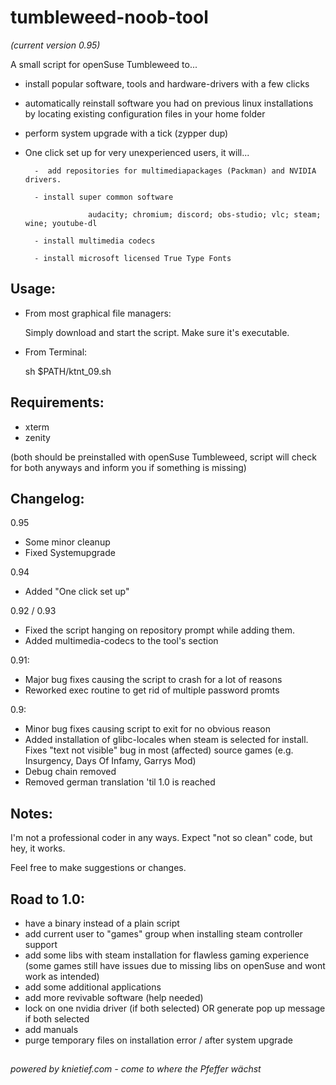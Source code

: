 # tumbleweed-noob-tool 
_(current version 0.95)_

A small script for openSuse Tumbleweed to... 
- install popular software, tools and hardware-drivers with a few clicks
- automatically reinstall software you had on previous linux installations by locating existing configuration files in your home folder
- perform system upgrade with a tick (zypper dup)
- One click set up for very unexperienced users, it will...

        -  add repositories for multimediapackages (Packman) and NVIDIA drivers. 
        
        - install super common software
        
                    audacity; chromium; discord; obs-studio; vlc; steam; wine; youtube-dl 
                    
        - install multimedia codecs
        
        - install microsoft licensed True Type Fonts
        
##

## Usage:
- From most graphical file managers: 

    Simply download and start the script. Make sure it's executable.


- From Terminal:

    sh $PATH/ktnt_09.sh
##

## Requirements:
- xterm 
- zenity 

(both should be preinstalled with openSuse Tumbleweed, script will check for both anyways and inform you if something is missing)
##

## Changelog:
0.95
- Some minor cleanup
- Fixed Systemupgrade

0.94
- Added "One click set up"

0.92 / 0.93
- Fixed the script hanging on repository prompt while adding them.
- Added multimedia-codecs to the tool's section

0.91:
- Major bug fixes causing the script to crash for a lot of reasons
- Reworked exec routine to get rid of multiple password promts

0.9:
- Minor bug fixes causing script to exit for no obvious reason
- Added installation of glibc-locales when steam is selected for install.
    Fixes "text not visible" bug in most (affected) source games (e.g. Insurgency, Days Of Infamy, Garrys Mod)
- Debug chain removed
- Removed german translation 'til 1.0 is reached

##


## Notes:

I'm not a professional coder in any ways. Expect "not so clean" code, but hey, it works.

Feel free to make suggestions or changes.
##

## Road to 1.0:
- have a binary instead of a plain script
- add current user to "games" group when installing steam controller support
- add some libs with steam installation for flawless gaming experience (some games still have issues due to missing libs on openSuse and wont work as intended)
- add some additional applications
- add more revivable software (help needed)
- lock on one nvidia driver (if both selected) OR generate pop up message if both selected
- add manuals
- purge temporary files on installation error / after system upgrade

##
_powered by knietief.com - come to where the Pfeffer wächst_
